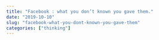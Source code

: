 ```yaml
---
title: "Facebook : what you don’t known you gave them."
date: "2019-10-10"
slug: "facebook-what-you-dont-known-you-gave-them"
categories: ["thinking"]
---
```



